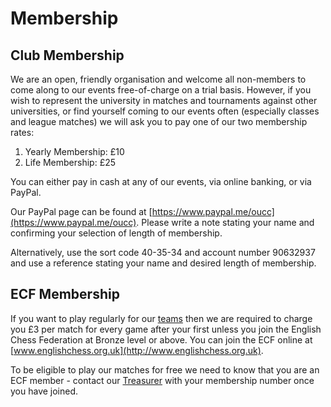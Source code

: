 # Membership

## Club Membership

We are an open, friendly organisation and welcome all non-members to come along to our events free-of-charge on a trial basis. However, if you wish to represent the university in matches and tournaments against other universities, or find yourself coming to our events often (especially classes and league matches) we will ask you to pay one of our two membership rates:

1. Yearly Membership: £10
2. Life Membership: £25

You can either pay in cash at any of our events, via online banking, or via PayPal.

Our PayPal page can be found at [https://www.paypal.me/oucc](https://www.paypal.me/oucc). Please write a note stating your name and confirming your selection of length of membership.

Alternatively, use the sort code 40-35-34 and account number 90632937 and use a reference stating your name and desired length of membership.

## ECF Membership

If you want to play regularly for our [teams](/leagues) then we are required to charge you £3 per match for every game after your first unless you join the English Chess Federation at Bronze level or above. You can join the ECF online at [www.englishchess.org.uk](http://www.englishchess.org.uk).

To be eligible to play our matches for free we need to know that you are an ECF member - contact our [Treasurer](/committee) with your membership number once you have joined.